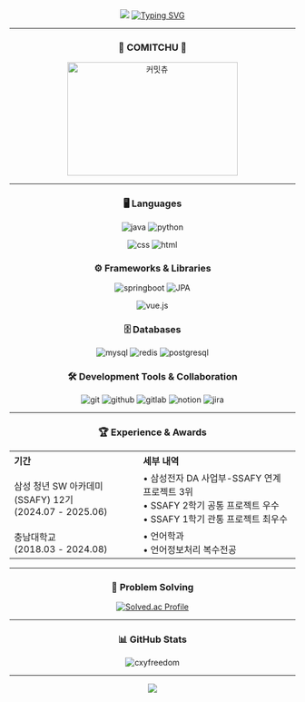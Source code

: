 
<div align="center">

<img src="https://capsule-render.vercel.app/api?type=waving&color=BDBDC8&height=150&section=header" />
<a href="https://git.io/typing-svg"><img src="https://readme-typing-svg.demolab.com?font=Fira+Code&pause=1000&center=true&vCenter=true&width=435&lines=Kim+Hyeong+Pyo's+Github" alt="Typing SVG" /></a>

---

### 👾 COMITCHU 👾
<a href="https://www.comitchu.shop" target="_blank">
  <img src="https://www.comitchu.shop/api/chu/khp9798" alt="커밋츄" width="300" height="200" />
</a>

---
  
### 🖥️ Languages
![java](https://img.shields.io/badge/Java-ED8B00?style=for-the-badge&logo=openjdk&logoColor=white)
![python](https://img.shields.io/badge/Python-14354C?style=for-the-badge&logo=python&logoColor=white)

![css](https://img.shields.io/badge/CSS-239120?&style=for-the-badge&logo=css3&logoColor=white)
![html](https://img.shields.io/badge/HTML-239120?style=for-the-badge&logo=html5&logoColor=white)





### ⚙️ Frameworks & Libraries
![springboot](https://img.shields.io/badge/spring_boot-6DB33F?style=for-the-badge&logo=springboot&logoColor=white)
![JPA](https://img.shields.io/badge/jpa-000000?&style=for-the-badge&logo=jpa&logoColor=white)

![vue.js](https://img.shields.io/badge/Vue.js-35495E?style=for-the-badge&logo=vue.js&logoColor=4FC08D)



### 🗄️ Databases
![mysql](https://img.shields.io/badge/MySQL-4479A1?style=for-the-badge&logo=mysql&logoColor=white)
![redis](https://img.shields.io/badge/redis-FF4438?style=for-the-badge&logo=redis&logoColor=white)
![postgresql](https://img.shields.io/badge/PostgreSQL-316192?style=for-the-badge&logo=postgresql&logoColor=white)


### 🛠️ Development Tools & Collaboration
![git](https://img.shields.io/badge/git-F05032?style=for-the-badge&logo=git&logoColor=white)
![github](https://img.shields.io/badge/github-181717?style=for-the-badge&logo=github&logoColor=white)
![gitlab](https://img.shields.io/badge/gitlab-FC6D26?style=for-the-badge&logo=gitlab&logoColor=white)
![notion](https://img.shields.io/badge/notion-000000?style=for-the-badge&logo=notion&logoColor=white)
![jira](https://img.shields.io/badge/jira-0052CC?style=for-the-badge&logo=jira&logoColor=white)

---

### 🏆 Experience & Awards

<div align="center">

<table>
  <tr>
    <th align="left">기간</th>
    <th align="left">세부 내역</th>
  </tr>
  <tr>
    <td>삼성 청년 SW 아카데미(SSAFY) 12기<br>(2024.07 - 2025.06)</td>
    <td>• 삼성전자 DA 사업부-SSAFY 연계 프로젝트 3위<br>• SSAFY 2학기 공통 프로젝트 우수<br>• SSAFY 1학기 관통 프로젝트 최우수</td>
  </tr>
  <tr>
    <td>충남대학교<br>(2018.03 - 2024.08)</td>
    <td>• 언어학과<br>• 언어정보처리 복수전공</td>
  </tr>
</table>

</div>

---

### 🏅 Problem Solving

[![Solved.ac Profile](http://mazassumnida.wtf/api/v2/generate_badge?boj=jmn9798)](https://solved.ac/jmn9798/)

---

### 📊 GitHub Stats

<img src="https://github-readme-stats.vercel.app/api/top-langs/?username=khp9798&theme=dracula&hide_border=false&include_all_commits=false&count_private=false&layout=compact" alt="cxyfreedom" />

---

<img src="https://capsule-render.vercel.app/api?type=waving&color=BDBDC8&height=150&section=footer" />

</div>
